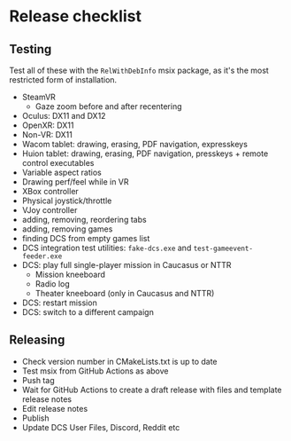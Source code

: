 # Release checklist

## Testing

Test all of these with the `RelWithDebInfo` msix package, as it's the most restricted form of installation.

* SteamVR
  * Gaze zoom before and after recentering
* Oculus: DX11 and DX12
* OpenXR: DX11
* Non-VR: DX11
* Wacom tablet: drawing, erasing, PDF navigation, expresskeys
* Huion tablet: drawing, erasing, PDF navigation, presskeys + remote control executables
* Variable aspect ratios
* Drawing perf/feel while in VR
* XBox controller
* Physical joystick/throttle
* VJoy controller
* adding, removing, reordering tabs
* adding, removing games
* finding DCS from empty games list
* DCS integration test utilities: `fake-dcs.exe` and `test-gameevent-feeder.exe`
* DCS: play full single-player mission in Caucasus or NTTR
  * Mission kneeboard
  * Radio log
  * Theater kneeboard (only in Caucasus and NTTR)
* DCS: restart mission
* DCS: switch to a different campaign

## Releasing

* Check version number in CMakeLists.txt is up to date
* Test msix from GitHub Actions as above
* Push tag
* Wait for GitHub Actions to create a draft release with files and template release notes
* Edit release notes
* Publish
* Update DCS User Files, Discord, Reddit etc
